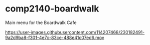 # comp2140-boardwalk

Main menu for the Boardwalk Cafe





https://user-images.githubusercontent.com/114207468/230182491-9a2d9ba8-f301-4e7c-83ce-488e41c07ed6.mov

